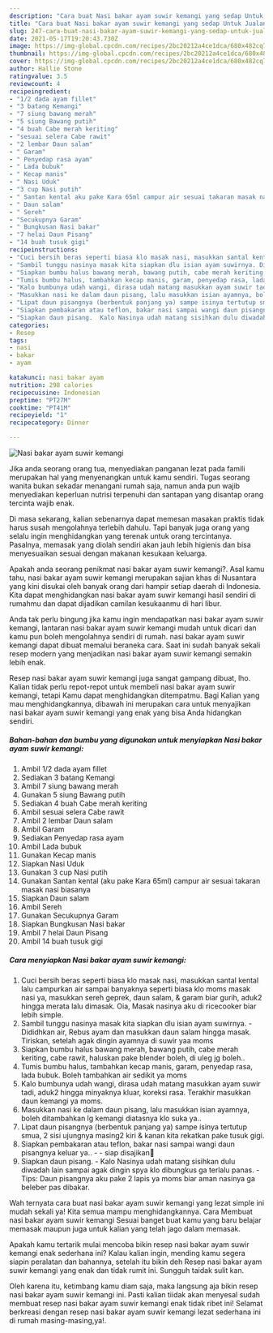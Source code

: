 ```yaml
---
description: "Cara buat Nasi bakar ayam suwir kemangi yang sedap Untuk Jualan"
title: "Cara buat Nasi bakar ayam suwir kemangi yang sedap Untuk Jualan"
slug: 247-cara-buat-nasi-bakar-ayam-suwir-kemangi-yang-sedap-untuk-jualan
date: 2021-05-17T19:20:43.730Z
image: https://img-global.cpcdn.com/recipes/2bc20212a4ce1dca/680x482cq70/nasi-bakar-ayam-suwir-kemangi-foto-resep-utama.jpg
thumbnail: https://img-global.cpcdn.com/recipes/2bc20212a4ce1dca/680x482cq70/nasi-bakar-ayam-suwir-kemangi-foto-resep-utama.jpg
cover: https://img-global.cpcdn.com/recipes/2bc20212a4ce1dca/680x482cq70/nasi-bakar-ayam-suwir-kemangi-foto-resep-utama.jpg
author: Hallie Stone
ratingvalue: 3.5
reviewcount: 4
recipeingredient:
- "1/2 dada ayam fillet"
- "3 batang Kemangi"
- "7 siung bawang merah"
- "5 siung Bawang putih"
- "4 buah Cabe merah keriting"
- "sesuai selera Cabe rawit"
- "2 lembar Daun salam"
- " Garam"
- " Penyedap rasa ayam"
- " Lada bubuk"
- " Kecap manis"
- " Nasi Uduk"
- "3 cup Nasi putih"
- " Santan kental aku pake Kara 65ml campur air sesuai takaran masak nasi biasanya"
- " Daun salam"
- " Sereh"
- "Secukupnya Garam"
- " Bungkusan Nasi bakar"
- "7 helai Daun Pisang"
- "14 buah tusuk gigi"
recipeinstructions:
- "Cuci bersih beras seperti biasa klo masak nasi, masukkan santal kental lalu campurkan air sampai banyaknya seperti biasa klo moms masak nasi ya, masukkan sereh geprek, daun salam, &amp; garam biar gurih, aduk2 hingga merata lalu dimasak. Oia, Masak nasinya aku di ricecooker biar lebih simple."
- "Sambil tunggu nasinya masak kita siapkan dlu isian ayam suwirnya. Dididhkan air, Rebus ayam dan masukkan daun salam hingga masak. Tiriskan, setelah agak dingin ayamnya di suwir yaa moms"
- "Siapkan bumbu halus bawang merah, bawang putih, cabe merah keriting, cabe rawit, haluskan pake blender boleh, di uleg jg boleh.."
- "Tumis bumbu halus, tambahkan kecap manis, garam, penyedap rasa, lada bubuk. Boleh tambahkan air sedikit ya moms"
- "Kalo bumbunya udah wangi, dirasa udah matang masukkan ayam suwir tadi, aduk2 hingga minyaknya kluar, koreksi rasa. Terakhir masukkan daun kemangi ya moms."
- "Masukkan nasi ke dalam daun pisang, lalu masukkan isian ayamnya, boleh ditambahkan lg kemangi diatasnya klo suka ya.."
- "Lipat daun pisangnya (berbentuk panjang ya) sampe isinya tertutup smua, 2 sisi ujungnya masing2 kiri &amp; kanan kita rekatkan pake tusuk gigi."
- "Siapkan pembakaran atau teflon, bakar nasi sampai wangi daun pisangnya keluar ya..   siap disajikan🤤"
- "Siapkan daun pisang.  Kalo Nasinya udah matang sisihkan dulu diwadah lain sampai agak dingin spya klo dibungkus ga terlalu panas. Tips: Daun pisangnya aku pake 2 lapis ya moms biar aman nasinya ga beleber pas dibakar."
categories:
- Resep
tags:
- nasi
- bakar
- ayam

katakunci: nasi bakar ayam 
nutrition: 298 calories
recipecuisine: Indonesian
preptime: "PT27M"
cooktime: "PT41M"
recipeyield: "1"
recipecategory: Dinner

---
```



![Nasi bakar ayam suwir kemangi](https://img-global.cpcdn.com/recipes/2bc20212a4ce1dca/680x482cq70/nasi-bakar-ayam-suwir-kemangi-foto-resep-utama.jpg)

Jika anda seorang orang tua, menyediakan panganan lezat pada famili merupakan hal yang menyenangkan untuk kamu sendiri. Tugas seorang  wanita bukan sekadar menangani rumah saja, namun anda pun wajib menyediakan keperluan nutrisi terpenuhi dan santapan yang disantap orang tercinta wajib enak.

Di masa  sekarang, kalian sebenarnya dapat memesan masakan praktis tidak harus susah mengolahnya terlebih dahulu. Tapi banyak juga orang yang selalu ingin menghidangkan yang terenak untuk orang tercintanya. Pasalnya, memasak yang diolah sendiri akan jauh lebih higienis dan bisa menyesuaikan sesuai dengan makanan kesukaan keluarga. 



Apakah anda seorang penikmat nasi bakar ayam suwir kemangi?. Asal kamu tahu, nasi bakar ayam suwir kemangi merupakan sajian khas di Nusantara yang kini disukai oleh banyak orang dari hampir setiap daerah di Indonesia. Kita dapat menghidangkan nasi bakar ayam suwir kemangi hasil sendiri di rumahmu dan dapat dijadikan camilan kesukaanmu di hari libur.

Anda tak perlu bingung jika kamu ingin mendapatkan nasi bakar ayam suwir kemangi, lantaran nasi bakar ayam suwir kemangi mudah untuk dicari dan kamu pun boleh mengolahnya sendiri di rumah. nasi bakar ayam suwir kemangi dapat dibuat memalui beraneka cara. Saat ini sudah banyak sekali resep modern yang menjadikan nasi bakar ayam suwir kemangi semakin lebih enak.

Resep nasi bakar ayam suwir kemangi juga sangat gampang dibuat, lho. Kalian tidak perlu repot-repot untuk membeli nasi bakar ayam suwir kemangi, tetapi Kamu dapat menghidangkan ditempatmu. Bagi Kalian yang mau menghidangkannya, dibawah ini merupakan cara untuk menyajikan nasi bakar ayam suwir kemangi yang enak yang bisa Anda hidangkan sendiri.

<!--inarticleads1-->

##### Bahan-bahan dan bumbu yang digunakan untuk menyiapkan Nasi bakar ayam suwir kemangi:

1. Ambil 1/2 dada ayam fillet
1. Sediakan 3 batang Kemangi
1. Ambil 7 siung bawang merah
1. Gunakan 5 siung Bawang putih
1. Sediakan 4 buah Cabe merah keriting
1. Ambil sesuai selera Cabe rawit
1. Ambil 2 lembar Daun salam
1. Ambil  Garam
1. Sediakan  Penyedap rasa ayam
1. Ambil  Lada bubuk
1. Gunakan  Kecap manis
1. Siapkan  Nasi Uduk
1. Gunakan 3 cup Nasi putih
1. Gunakan  Santan kental (aku pake Kara 65ml) campur air sesuai takaran masak nasi biasanya
1. Siapkan  Daun salam
1. Ambil  Sereh
1. Gunakan Secukupnya Garam
1. Siapkan  Bungkusan Nasi bakar
1. Ambil 7 helai Daun Pisang
1. Ambil 14 buah tusuk gigi




<!--inarticleads2-->

##### Cara menyiapkan Nasi bakar ayam suwir kemangi:

1. Cuci bersih beras seperti biasa klo masak nasi, masukkan santal kental lalu campurkan air sampai banyaknya seperti biasa klo moms masak nasi ya, masukkan sereh geprek, daun salam, &amp; garam biar gurih, aduk2 hingga merata lalu dimasak. Oia, Masak nasinya aku di ricecooker biar lebih simple.
1. Sambil tunggu nasinya masak kita siapkan dlu isian ayam suwirnya. - Dididhkan air, Rebus ayam dan masukkan daun salam hingga masak. Tiriskan, setelah agak dingin ayamnya di suwir yaa moms
1. Siapkan bumbu halus bawang merah, bawang putih, cabe merah keriting, cabe rawit, haluskan pake blender boleh, di uleg jg boleh..
1. Tumis bumbu halus, tambahkan kecap manis, garam, penyedap rasa, lada bubuk. Boleh tambahkan air sedikit ya moms
1. Kalo bumbunya udah wangi, dirasa udah matang masukkan ayam suwir tadi, aduk2 hingga minyaknya kluar, koreksi rasa. Terakhir masukkan daun kemangi ya moms.
1. Masukkan nasi ke dalam daun pisang, lalu masukkan isian ayamnya, boleh ditambahkan lg kemangi diatasnya klo suka ya..
1. Lipat daun pisangnya (berbentuk panjang ya) sampe isinya tertutup smua, 2 sisi ujungnya masing2 kiri &amp; kanan kita rekatkan pake tusuk gigi.
1. Siapkan pembakaran atau teflon, bakar nasi sampai wangi daun pisangnya keluar ya..  -  - siap disajikan🤤
1. Siapkan daun pisang.  - Kalo Nasinya udah matang sisihkan dulu diwadah lain sampai agak dingin spya klo dibungkus ga terlalu panas. - Tips: Daun pisangnya aku pake 2 lapis ya moms biar aman nasinya ga beleber pas dibakar.




Wah ternyata cara buat nasi bakar ayam suwir kemangi yang lezat simple ini mudah sekali ya! Kita semua mampu menghidangkannya. Cara Membuat nasi bakar ayam suwir kemangi Sesuai banget buat kamu yang baru belajar memasak maupun juga untuk kalian yang telah jago dalam memasak.

Apakah kamu tertarik mulai mencoba bikin resep nasi bakar ayam suwir kemangi enak sederhana ini? Kalau kalian ingin, mending kamu segera siapin peralatan dan bahannya, setelah itu bikin deh Resep nasi bakar ayam suwir kemangi yang enak dan tidak rumit ini. Sungguh taidak sulit kan. 

Oleh karena itu, ketimbang kamu diam saja, maka langsung aja bikin resep nasi bakar ayam suwir kemangi ini. Pasti kalian tiidak akan menyesal sudah membuat resep nasi bakar ayam suwir kemangi enak tidak ribet ini! Selamat berkreasi dengan resep nasi bakar ayam suwir kemangi lezat sederhana ini di rumah masing-masing,ya!.

